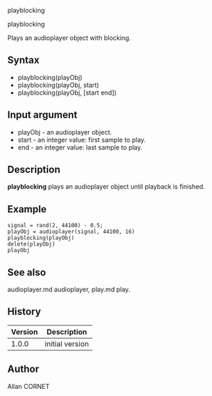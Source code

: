 



playblocking


playblocking

Plays an audioplayer object with blocking.

## Syntax

- playblocking(playObj)
- playblocking(playObj, start)
- playblocking(playObj, [start end])

## Input argument

 - playObj - an audioplayer object.
 - start - an integer value: first sample to play.
 - end - an integer value: last sample to play.

## Description

<b>playblocking</b> plays an audioplayer object until playback is finished.

## Example

```Nelson
signal = rand(2, 44100) - 0.5;
playObj = audioplayer(signal, 44100, 16)
playblocking(playObj)
delete(playObj)
playObj
```

## See also

audioplayer.md audioplayer, play.md play.
## History

|Version|Description|
|------|------|
|1.0.0|initial version|


## Author

Allan CORNET



